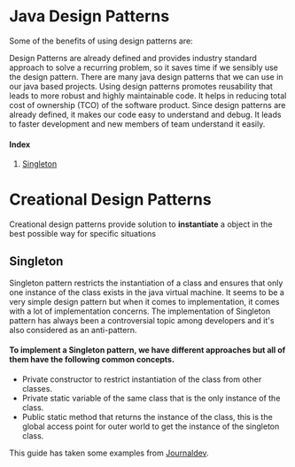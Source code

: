 # Java Design Patterns

Some of the benefits of using design patterns are:

Design Patterns are already defined and provides industry standard approach to solve a recurring problem, so it saves time if we sensibly use the design pattern. There are many java design patterns that we can use in our java based projects.
Using design patterns promotes reusability that leads to more robust and highly maintainable code. It helps in reducing total cost of ownership (TCO) of the software product.
Since design patterns are already defined, it makes our code easy to understand and debug. It leads to faster development and new members of team understand it easily.


#### Index

1. [Singleton](##Singleton)


# Creational Design Patterns

Creational design patterns provide solution to __instantiate__ a object in the best possible way for specific situations

## Singleton
Singleton pattern restricts the instantiation of a class and ensures that only one instance of the class exists in the java virtual machine. It seems to be a very simple design pattern but when it comes to implementation, it comes with a lot of implementation concerns. The implementation of Singleton pattern has always been a controversial topic among developers and it's also considered as an anti-pattern.

#### To implement a Singleton pattern, we have different approaches but all of them have the following common concepts.
  - Private constructor to restrict instantiation of the class from other classes.
  - Private static variable of the same class that is the only instance of the class.
  - Public static method that returns the instance of the class, this is the global access point for outer world to get the     instance of the singleton class.




This guide has taken some examples from [Journaldev](https://www.journaldev.com/1827/java-design-patterns-example-tutorial#singleton-pattern).
